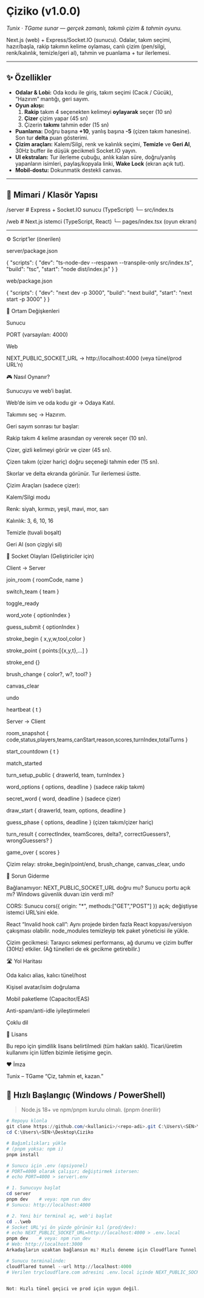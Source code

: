 # Çiziko (v1.0.0)
*Tunix · TGame sunar — gerçek zamanlı, takımlı çizim & tahmin oyunu.*

Next.js (web) + Express/Socket.IO (sunucu). Odalar, takım seçimi, hazır/başla, rakip takımın kelime oylaması, canlı çizim (pen/silgi, renk/kalınlık, temizle/geri al), tahmin ve puanlama + tur ilerlemesi.

---

## ✨ Özellikler
- **Odalar & Lobi:** Oda kodu ile giriş, takım seçimi (Cacık / Cücük), “Hazırım” mantığı, geri sayım.
- **Oyun akışı:**  
  1) **Rakip** takım 4 seçenekten kelimeyi **oylayarak** seçer (10 sn)  
  2) **Çizer** çizim yapar (45 sn)  
  3) Çizerin **takımı** tahmin eder (15 sn)
- **Puanlama:** Doğru başına **+10**, yanlış başına **-5** (çizen takım hanesine). Son tur **delta** puan gösterimi.
- **Çizim araçları:** Kalem/Silgi, renk ve kalınlık seçimi, **Temizle** ve **Geri Al**, 30Hz buffer ile düşük gecikmeli Socket.IO yayın.
- **UI ekstraları:** Tur ilerleme çubuğu, anlık kalan süre, doğru/yanlış yapanların isimleri, paylaş/kopyala linki, **Wake Lock** (ekran açık tut).
- **Mobil-dostu:** Dokunmatik destekli canvas.

---

## 🧱 Mimari / Klasör Yapısı
/server # Express + Socket.IO sunucu (TypeScript)
└─ src/index.ts

/web # Next.js istemci (TypeScript, React)
└─ pages/index.tsx (oyun ekranı)

---



⚙️ Script’ler (önerilen)

server/package.json

{
  "scripts": {
    "dev": "ts-node-dev --respawn --transpile-only src/index.ts",
    "build": "tsc",
    "start": "node dist/index.js"
  }
}


web/package.json

{
  "scripts": {
    "dev": "next dev -p 3000",
    "build": "next build",
    "start": "next start -p 3000"
  }
}

🔌 Ortam Değişkenleri

Sunucu

PORT (varsayılan: 4000)

Web

NEXT_PUBLIC_SOCKET_URL → http://localhost:4000 (veya tünel/prod URL’n)

🎮 Nasıl Oynanır?

Sunucuyu ve web’i başlat.

Web’de isim ve oda kodu gir → Odaya Katıl.

Takımını seç → Hazırım.

Geri sayım sonrası tur başlar:

Rakip takım 4 kelime arasından oy vererek seçer (10 sn).

Çizer, gizli kelimeyi görür ve çizer (45 sn).

Çizen takım (çizer hariç) doğru seçeneği tahmin eder (15 sn).

Skorlar ve delta ekranda görünür. Tur ilerlemesi üstte.

Çizim Araçları (sadece çizer):

Kalem/Silgi modu

Renk: siyah, kırmızı, yeşil, mavi, mor, sarı

Kalınlık: 3, 6, 10, 16

Temizle (tuvali boşalt)

Geri Al (son çizgiyi sil)

🧠 Socket Olayları (Geliştiriciler için)

Client → Server

join_room { roomCode, name }

switch_team { team }

toggle_ready

word_vote { optionIndex }

guess_submit { optionIndex }

stroke_begin { x,y,w,tool,color }

stroke_point { points:[{x,y,t},...] }

stroke_end {}

brush_change { color?, w?, tool? }

canvas_clear

undo

heartbeat { t }

Server → Client

room_snapshot { code,status,players,teams,canStart,reason,scores,turnIndex,totalTurns }

start_countdown { t }

match_started

turn_setup_public { drawerId, team, turnIndex }

word_options { options, deadline } (sadece rakip takım)

secret_word { word, deadline } (sadece çizer)

draw_start { drawerId, team, options, deadline }

guess_phase { options, deadline } (çizen takım/çizer hariç)

turn_result { correctIndex, teamScores, delta?, correctGuessers?, wrongGuessers? }

game_over { scores }

Çizim relay: stroke_begin/point/end, brush_change, canvas_clear, undo

🧩 Sorun Giderme

Bağlanamıyor: NEXT_PUBLIC_SOCKET_URL doğru mu? Sunucu portu açık mı? Windows güvenlik duvarı izin verdi mi?

CORS: Sunucu cors({ origin: "*", methods:["GET","POST"] }) açık; değiştiyse istemci URL’sini ekle.

React “Invalid hook call”: Aynı projede birden fazla React kopyası/versiyon çakışması olabilir. node_modules temizleyip tek paket yöneticisi ile yükle.

Çizim gecikmesi: Tarayıcı sekmesi performansı, ağ durumu ve çizim buffer (30Hz) etkiler. (Ağ tünelleri de ek gecikme getirebilir.)

🛣️ Yol Haritası

Oda kalıcı alias, kalıcı tünel/host

Kişisel avatar/isim doğrulama

Mobil paketleme (Capacitor/EAS)

Anti-spam/anti-idle iyileştirmeleri

Çoklu dil

📜 Lisans

Bu repo için şimdilik lisans belirtilmedi (tüm hakları saklı). Ticari/üretim kullanımı için lütfen bizimle iletişime geçin.

❤️ İmza

Tunix – TGame
“Çiz, tahmin et, kazan.”

## 🚀 Hızlı Başlangıç (Windows / PowerShell)
> Node.js 18+ ve npm/pnpm kurulu olmalı. (pnpm önerilir)

```powershell
# Repoyu klonla
git clone https://github.com/<kullanici>/<repo-adi>.git C:\Users\<SEN>\Desktop\Ciziko
cd C:\Users\<SEN>\Desktop\Ciziko

# Bağımlılıkları yükle
# (pnpm yoksa: npm i)
pnpm install

# Sunucu için .env (opsiyonel)
# PORT=4000 olarak çalışır; değiştirmek istersen:
# echo PORT=4000 > server\.env

# 1. Sunucuyu başlat
cd server
pnpm dev    # veya: npm run dev
# Sunucu: http://localhost:4000

# 2. Yeni bir terminal aç, web'i başlat
cd ..\web
# Socket URL'yi ön yüzde görünür kıl (prod/dev):
# echo NEXT_PUBLIC_SOCKET_URL=http://localhost:4000 > .env.local
pnpm dev    # veya: npm run dev
# Web: http://localhost:3000
Arkadaşların uzaktan bağlansın mı? Hızlı deneme için Cloudflare Tunnel:

# Sunucu terminalinde:
cloudflared tunnel --url http://localhost:4000
# Verilen trycloudflare.com adresini .env.local içinde NEXT_PUBLIC_SOCKET_URL olarak kullan.


Not: Hızlı tünel geçici ve prod için uygun değil.
